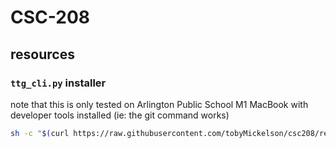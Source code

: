 # CSC-208

## resources

### `ttg_cli.py` installer

note that this is only tested on Arlington Public School M1 MacBook with developer tools installed (ie: the git command works)

```sh
sh -c "$(curl https://raw.githubusercontent.com/tobyMickelson/csc208/refs/heads/main/resources/truth_table_generator_install.sh)"
```
